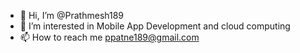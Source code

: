 - 👋 Hi, I’m @Prathmesh189
- 👀 I’m interested in Mobile App Development and cloud computing
- 📫 How to reach me ppatne189@gmail.com

<!---
Prathmesh189/Prathmesh189 is a ✨ special ✨ repository because its `README.md` (this file) appears on your GitHub profile.
You can click the Preview link to take a look at your changes.
--->
